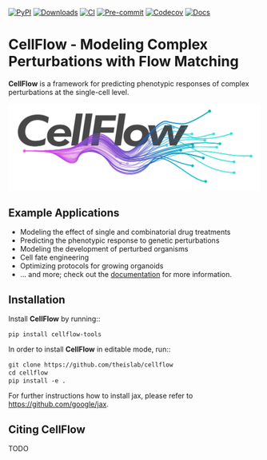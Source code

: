 [![PyPI](https://img.shields.io/pypi/v/cellflow-tools.svg)](https://pypi.org/project/cellflow-tools/)
[![Downloads](https://static.pepy.tech/badge/cellflow-tools)](https://pepy.tech/project/cellflow-tools)
[![CI](https://img.shields.io/github/actions/workflow/status/theislab/cellflow/test.yml?branch=main)](https://github.com/theislab/cellflow/actions)
[![Pre-commit](https://results.pre-commit.ci/badge/github/theislab/cellflow/main.svg)](https://results.pre-commit.ci/latest/github/theislab/cellflow/main)
[![Codecov](https://codecov.io/gh/theislab/cellflow/branch/master/graph/badge.svg?token=Rgtm5Tsblo)](https://codecov.io/gh/theislab/cellflow)
[![Docs](https://img.shields.io/readthedocs/cellflow)](https://cellflow.readthedocs.io/en/latest/)

CellFlow - Modeling Complex Perturbations with Flow Matching
============================================================



**CellFlow** is a framework for predicting phenotypic responses of complex perturbations at the single-cell level.

![CellFlow](docs/_static/images/cellflow_light.png)


## Example Applications

- Modeling the effect of single and combinatorial drug treatments
- Predicting the phenotypic response to genetic perturbations
- Modeling the development of perturbed organisms
- Cell fate engineering
- Optimizing protocols for growing organoids
- ... and more; check out the [documentation](https://cellflow.readthedocs.io) for more information.


Installation
------------
Install **CellFlow** by running::

    pip install cellflow-tools


In order to install **CellFlow** in editable mode, run::

    git clone https://github.com/theislab/cellflow
    cd cellflow
    pip install -e .

For further instructions how to install jax, please refer to https://github.com/google/jax.

Citing CellFlow
---------------
TODO

